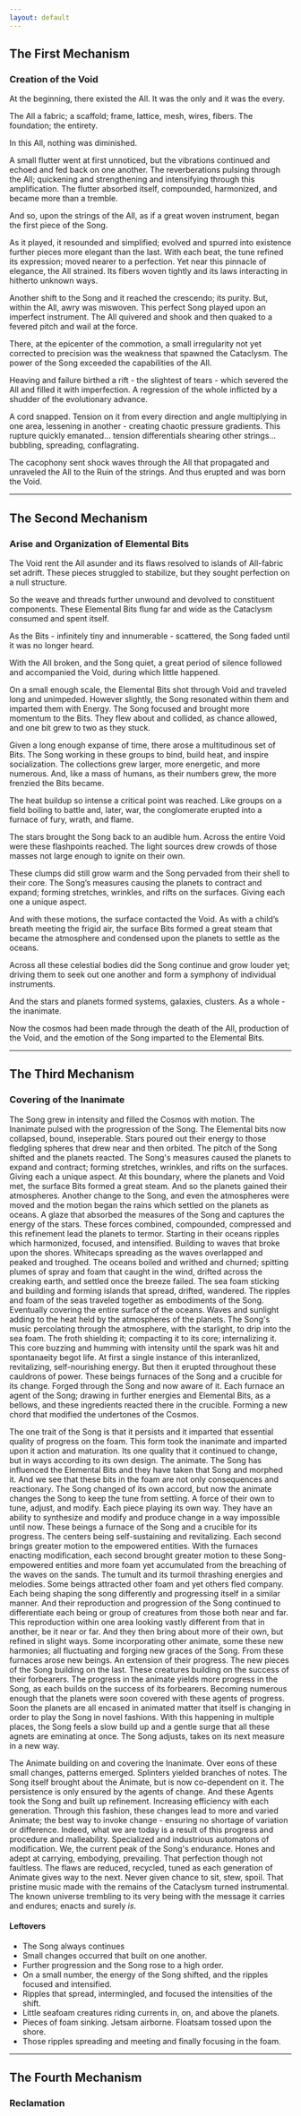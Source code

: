 ```yaml
---
layout: default
---
```


## The First Mechanism

### Creation of the Void

At the beginning, there existed the All. It was the only and it was the every.

The All a fabric; a scaffold; frame, lattice, mesh, wires, fibers. The
foundation; the entirety.

In this All, nothing was diminished.

A small flutter went at first unnoticed, but the vibrations continued and
echoed and fed back on one another. The reverberations pulsing through the
All; quickening and strengthening and intensifying through this amplification.
The flutter absorbed itself, compounded, harmonized, and became more than a
tremble.

And so, upon the strings of the All, as if a great woven instrument, began the
first piece of the Song.

As it played, it resounded and simplified; evolved and spurred into existence
further pieces more elegant than the last. With each beat, the tune refined
its expression; moved nearer to a perfection. Yet near this pinnacle of
elegance, the All strained. Its fibers woven tightly and its laws interacting
in hitherto unknown ways.

Another shift to the Song and it reached the crescendo; its purity. But,
within the All, awry was miswoven. This perfect Song played upon an imperfect
instrument. The All quivered and shook and then quaked to a fevered pitch and
wail at the force.

There, at the epicenter of the commotion, a small irregularity not yet
corrected to precision was the weakness that spawned the Cataclysm. The power
of the Song exceeded the capabilities of the All.

Heaving and failure birthed a rift - the slightest of tears - which severed
the All and filled it with imperfection. A regression of the whole inflicted
by a shudder of the evolutionary advance.

A cord snapped. Tension on it from every direction and angle multiplying in
one area, lessening in another - creating chaotic pressure gradients. This
rupture quickly emanated… tension differentials shearing other strings…
bubbling, spreading, conflagrating.

The cacophony sent shock waves through the All that propagated and unraveled
the All to the Ruin of the strings. And thus erupted and was born the Void.

---

## The Second Mechanism

### Arise and Organization of Elemental Bits

The Void rent the All asunder and its flaws resolved to islands of All-fabric
set adrift. These pieces struggled to stabilize, but they sought perfection on
a null structure.

So the weave and threads further unwound and devolved to constituent
components. These Elemental Bits flung far and wide as the Cataclysm consumed
and spent itself.

As the Bits - infinitely tiny and innumerable - scattered, the Song faded
until it was no longer heard.

With the All broken, and the Song quiet, a great period of silence followed
and accompanied the Void, during which little happened.

On a small enough scale, the Elemental Bits shot through Void and traveled
long and unimpeded. However slightly, the Song resonated within them and
imparted them with Energy. The Song focused and brought more momentum to the
Bits. They flew about and collided, as chance allowed, and one bit grew to two
as they stuck.

Given a long enough expanse of time, there arose a multitudinous set of Bits.
The Song working in these groups to bind, build heat, and inspire
socialization. The collections grew larger, more energetic, and more numerous.
And, like a mass of humans, as their numbers grew, the more frenzied the Bits
became.

The heat buildup so intense a critical point was reached. Like groups on a
field boiling to battle and, later, war, the conglomerate erupted into a
furnace of fury, wrath, and flame.

The stars brought the Song back to an audible hum. Across the entire Void were
these flashpoints reached. The light sources drew crowds of those masses not
large enough to ignite on their own.

These clumps did still grow warm and the Song pervaded from their shell to
their core. The Song’s measures causing the planets to contract and expand;
forming stretches, wrinkles, and rifts on the surfaces. Giving each one a
unique aspect.

And with these motions, the surface contacted the Void. As with a child’s
breath meeting the frigid air, the surface Bits formed a great steam that
became the atmosphere and condensed upon the planets to settle as the oceans.

Across all these celestial bodies did the Song continue and grow louder yet;
driving them to seek out one another and form a symphony of individual
instruments.

And the stars and planets formed systems, galaxies, clusters. As a whole - the
inanimate.

Now the cosmos had been made through the death of the All, production of the
Void, and the emotion of the Song imparted to the Elemental Bits.

---

## The Third Mechanism

### Covering of the Inanimate

The Song grew in intensity and filled the Cosmos with motion. The Inanimate
pulsed with the progression of the Song. The Elemental bits now collapsed,
bound, inseperable. Stars poured out their energy to those fledgling spheres
that drew near and then orbited. The pitch of the Song shifted and the planets
reacted. The Song's measures caused the planets to expand and contract;
forming stretches, wrinkles, and rifts on the surfaces. Giving each a unique
aspect. At this boundary, where the planets and Void met, the surface Bits
formed a great steam. And so the planets gained their atmospheres. Another
change to the Song, and even the atmospheres were moved and the motion began
the rains which settled on the planets as oceans. A glaze that absorbed the
measures of the Song and captures the energy of the stars. These forces
combined, compounded, compressed and this refinement lead the planets to
termor. Starting in their oceans ripples which harmonized, focused, and
intensified. Building to waves that broke upon the shores. Whitecaps spreading
as the waves overlapped and peaked and troughed. The oceans boiled and writhed
and churned; spitting plumes of spray and foam that caught in the wind,
drifted across the creaking earth, and settled once the breeze failed. The
sea foam sticking and building and forming islands that spread, drifted,
wandered. The ripples and foam of the seas traveled together as embodiments of
the Song. Eventually covering the entire surface of the oceans. Waves and
sunlight adding to the heat held by the atmospheres of the planets. The Song's
music percolating through the atmosphere, with the starlight, to drip into the
sea foam. The froth shielding it; compacting it to its core; internalizing it.
This core buzzing and humming with intensity until the spark was hit and
spontanaeity begot life. At first a single instance of this interanlized,
revitalizing, self-nourishing energy. But then it erupted throughout these
cauldrons of power. These beings furnaces of the Song and a crucible for its
change. Forged through the Song and now aware of it. Each furnace an agent of
the Song; drawing in further energies and Elemental Bits, as a bellows, and
these ingredients reacted there in the crucible. Forming a new chord that
modified the undertones of the Cosmos.

The one trait of the Song is that it persists and it imparted that essential
quality of progress on the foam. This form took the inanimate and imparted
upon it action and maturation. Its one quality that it continued to change,
but in ways according to its own design. The animate. The Song has influenced
the Elemental Bits and they have taken that Song and morphed it. And we see
that these bits in the foam are not only consequences and reactionary. The
Song changed of its own accord, but now the animate changes the Song to keep
the tune from settling. A force of their own to tune, adjust, and modify. Each
piece playing its own way. They have an ability to synthesize and modify and
produce change in a way impossible until now. These beings a furnace of the
Song and a crucible for its progress. The centers being self-sustaining and
revitalizing. Each second brings greater motion to the empowered entities.
With the furnaces enacting modification, each second brought greater motion to
these Song-empowered entities and more foam yet accumulated from the breaching
of the waves on the sands. The tumult and its turmoil thrashing energies and
melodies. Some beings attracted other foam and yet others fled company. Each
being shaping the song differently and progressing itself in a similar manner.
And their reproduction and progression of the Song continued to differentiate
each being or group of creatures from those both near and far. This
reproduction within one area looking vastly different from that in another, be
it near or far. And they then bring about more of their own, but refined in
slight ways.  Some incorporating other animate, some these new harmonies; all
fluctuating and forging new graces of the Song. From these furnaces arose new
beings. An extension of their progress. The new pieces of the Song building on
the last. These creatures building on the success of their forbearers. The
progress in the animate yields more progress in the Song, as each builds on
the success of its forbearers. Becoming numerous enough that the planets were
soon covered with these agents of progress. Soon the planets are all encased
in animated matter that itself is changing in order to play the Song in novel
fashions. With this happening in multiple places, the Song feels a slow build
up and a gentle surge that all these agnets are eminating at once. The Song
adjusts, takes on its next measure in a new way.

The Animate building on and covering the Inanimate. Over eons of these small
changes, patterns emerged. Splinters yielded branches of notes. The Song
itself brought about the Animate, but is now co-dependent on it. The
persistence is only ensured by the agents of change. And these Agents took the
Song and built up refinement. Increasing efficiency with each generation.
Through this fashion, these changes lead to more and varied Animate; the best
way to invoke change - ensuring no shortage of variation or difference.
Indeed, what we are today is a result of this progress and procedure and
malleability. Specialized and industrious automatons of modification. We, the
current peak of the Song's endurance. Hones and adept at carrying, embodying,
prevailing. That perfection though not faultless. The flaws are reduced,
recycled, tuned as each generation of Animate gives way to the next. Never
given chance to sit, stew, spoil. That pristine music made with the remains of
the Cataclysm turned instrumental. The known universe trembling to its very
being with the message it carries and endures; enacts and surely _is_.

#### Leftovers

- The Song always continues
- Small changes occurred that built on one another.
- Further progression and the Song rose to a high order.
- On a small number, the energy of the Song shifted, and the ripples focused
  and intensified.
- Ripples that spread, intermingled, and focused the intensities of the shift.
- Little seafoam creatures riding currents in, on, and above the planets.
- Pieces of foam sinking. Jetsam airborne. Floatsam tossed upon the shore.
- Those ripples spreading and meeting and finally focusing in the foam.

---

## The Fourth Mechanism

### Reclamation
